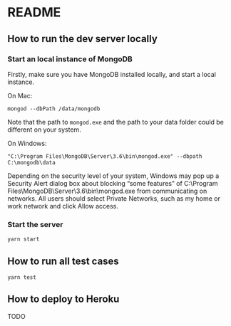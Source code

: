 # README

## How to run the dev server locally

### Start an local instance of MongoDB

Firstly, make sure you have MongoDB installed locally, and start a local instance.

On Mac:

```shell
mongod --dbPath /data/mongodb
```

Note that the path to `mongod.exe` and the path to your data folder could be different on your system.

On Windows:

```shell
"C:\Program Files\MongoDB\Server\3.6\bin\mongod.exe" --dbpath C:\mongodb\data
```

Depending on the security level of your system, Windows may pop up a Security Alert dialog box about blocking “some features” of C:\Program Files\MongoDB\Server\3.6\bin\mongod.exe from communicating on networks. All users should select Private Networks, such as my home or work network and click Allow access. 

### Start the server

```shell
yarn start
```

## How to run all test cases

```shell
yarn test
```

## How to deploy to Heroku

TODO